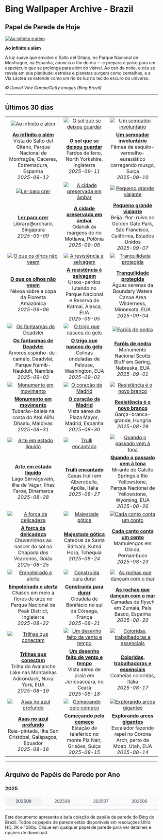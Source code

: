 # Bing Wallpaper Archive - Brazil

## Papel de Parede de Hoje

[![Ao infinito e além](https://www.bing.com/th?id=OHR.ExtremaduraJamon_PT-BR7599252573_UHD.jpg&pid=hp&w=2560)](https://bing.codexun.com/br/detail/20250912)

**Ao infinito e além**

A luz suave que envolve o Salto del Gitano, no Parque Nacional de Monfragüe, na Espanha, anuncia o fim do dia — e prepara o palco para um espetáculo que se prolonga para além do visível. Ao cair da noite, o céu se revela em sua plenitude: estrelas e planetas surgem como centelhas, e a Via Láctea se estende como um rio de luz no tecido escuro do universo.

*© Daniel Viñé Garcia/Getty Images (Bing Brazil)*

---

## Últimos 30 dias

| | | |
|:---:|:---:|:---:|
| [![Ao infinito e além](https://www.bing.com/th?id=OHR.ExtremaduraJamon_PT-BR7599252573_UHD.jpg&pid=hp&w=2560)](https://bing.codexun.com/br/detail/20250912) | [![O sol que se deixou guardar](https://www.bing.com/th?id=OHR.YorkshireHay_PT-BR7088228512_UHD.jpg&pid=hp&w=2560)](https://bing.codexun.com/br/detail/20250911) | [![Um semeador involuntário](https://www.bing.com/th?id=OHR.SwissSquirrel_PT-BR6801984629_UHD.jpg&pid=hp&w=2560)](https://bing.codexun.com/br/detail/20250910) | 
| **[Ao infinito e além](https://bing.codexun.com/br/detail/20250912)**<br>Vista do Salto del Gitano, Parque Nacional de Monfragüe, Cáceres, Extremadura, Espanha<br>*2025-09-12* | **[O sol que se deixou guardar](https://bing.codexun.com/br/detail/20250911)**<br>Fardos de feno, North Yorkshire, Inglaterra<br>*2025-09-11* | **[Um semeador involuntário](https://bing.codexun.com/br/detail/20250910)**<br>Fêmea de esquilo-vermelho-eurasiático carregando musgo, Suíça<br>*2025-09-10* | 
| [![Ler para crer](https://www.bing.com/th?id=OHR.OrchardLibrary_PT-BR6559924297_UHD.jpg&pid=hp&w=2560)](https://bing.codexun.com/br/detail/20250909) | [![A cidade preservada em âmbar](https://www.bing.com/th?id=OHR.BlueGdansk_PT-BR6180639699_UHD.jpg&pid=hp&w=2560)](https://bing.codexun.com/br/detail/20250908) | [![Pequeno grande viajante](https://www.bing.com/th?id=OHR.RufousHummer_PT-BR5721753783_UHD.jpg&pid=hp&w=2560)](https://bing.codexun.com/br/detail/20250907) | 
| **[Ler para crer](https://bing.codexun.com/br/detail/20250909)**<br>Library@orchard, Singapura<br>*2025-09-09* | **[A cidade preservada em âmbar](https://bing.codexun.com/br/detail/20250908)**<br>Gdansk às margens do rio Motława, Polônia<br>*2025-09-08* | **[Pequeno grande viajante](https://bing.codexun.com/br/detail/20250907)**<br>Beija-flor-ruivo no Golden Gate Park, São Francisco, Califórnia, Estados Unidos<br>*2025-09-07* | 
| [![O que os olhos não veem](https://www.bing.com/th?id=OHR.DiaAmazonia_PT-BR5240863340_UHD.jpg&pid=hp&w=2560)](https://bing.codexun.com/br/detail/20250906) | [![A resistência é selvagem](https://www.bing.com/th?id=OHR.WrestlingBears_PT-BR2169243821_UHD.jpg&pid=hp&w=2560)](https://bing.codexun.com/br/detail/20250905) | [![Tranquilidade protegida](https://www.bing.com/th?id=OHR.MinnesotaWaters_PT-BR7389411612_UHD.jpg&pid=hp&w=2560)](https://bing.codexun.com/br/detail/20250904) | 
| **[O que os olhos não veem](https://bing.codexun.com/br/detail/20250906)**<br>Névoa sobre a copa da Floresta Amazônica<br>*2025-09-06* | **[A resistência é selvagem](https://bing.codexun.com/br/detail/20250905)**<br>Ursos-pardos lutando no Parque Nacional e Reserva de Katmai, Alasca, EUA<br>*2025-09-05* | **[Tranquilidade protegida](https://bing.codexun.com/br/detail/20250904)**<br>Águas serenas da Boundary Waters Canoe Area Wilderness, Minnesota, EUA<br>*2025-09-04* | 
| [![Os fantasmas de Deadvlei](https://www.bing.com/th?id=OHR.DeadvleiTrees_PT-BR2241595565_UHD.jpg&pid=hp&w=2560)](https://bing.codexun.com/br/detail/20250903) | [![O trigo que nasceu do gelo](https://www.bing.com/th?id=OHR.PalouseWA_PT-BR8269290462_UHD.jpg&pid=hp&w=2560)](https://bing.codexun.com/br/detail/20250902) | [![Faróis de pedra](https://www.bing.com/th?id=OHR.ScottsBluff_PT-BR7461504826_UHD.jpg&pid=hp&w=2560)](https://bing.codexun.com/br/detail/20250901) | 
| **[Os fantasmas de Deadvlei](https://bing.codexun.com/br/detail/20250903)**<br>Árvores espinho-de-camelo, Deadvlei, Parque Namib-Naukluft, Namíbia<br>*2025-09-03* | **[O trigo que nasceu do gelo](https://bing.codexun.com/br/detail/20250902)**<br>Colinas onduladas de Palouse, Washington, EUA<br>*2025-09-02* | **[Faróis de pedra](https://bing.codexun.com/br/detail/20250901)**<br>Monumento Nacional Scotts Bluff em Gering, Nebraska, EUA<br>*2025-09-01* | 
| [![Monumento em movimento](https://www.bing.com/th?id=OHR.MaldivesWhaleShark_PT-BR7655648447_UHD.jpg&pid=hp&w=2560)](https://bing.codexun.com/br/detail/20250831) | [![O coração de Madrid](https://www.bing.com/th?id=OHR.PlazaMayor_PT-BR7717335564_UHD.jpg&pid=hp&w=2560)](https://bing.codexun.com/br/detail/20250830) | [![Resistência é o novo branco](https://www.bing.com/th?id=OHR.WhiteEgret_PT-BR8998981600_UHD.jpg&pid=hp&w=2560)](https://bing.codexun.com/br/detail/20250829) | 
| **[Monumento em movimento](https://bing.codexun.com/br/detail/20250831)**<br>Tubarão-baleia na costa do Atol Alifu Dhaalu, Maldivas<br>*2025-08-31* | **[O coração de Madrid](https://bing.codexun.com/br/detail/20250830)**<br>Vista aérea da Plaza Mayor, Madrid, Espanha<br>*2025-08-30* | **[Resistência é o novo branco](https://bing.codexun.com/br/detail/20250829)**<br>Garça-branca-grande, Hungria<br>*2025-08-29* | 
| [![Arte em estado líquido](https://www.bing.com/th?id=OHR.FaroeLake_PT-BR9196671345_UHD.jpg&pid=hp&w=2560)](https://bing.codexun.com/br/detail/20250828) | [![Trulli encantado](https://www.bing.com/th?id=OHR.TrulliHouses_PT-BR9475692206_UHD.jpg&pid=hp&w=2560)](https://bing.codexun.com/br/detail/20250827) | [![Quando o passado vem à tona](https://www.bing.com/th?id=OHR.YellowstoneRiver_PT-BR9693937277_UHD.jpg&pid=hp&w=2560)](https://bing.codexun.com/br/detail/20250826) | 
| **[Arte em estado líquido](https://bing.codexun.com/br/detail/20250828)**<br>Lago Sørvágsvatn, ilha de Vágar, Ilhas Faroe, Dinamarca<br>*2025-08-28* | **[Trulli encantado](https://bing.codexun.com/br/detail/20250827)**<br>Casas trulli em Alberobello, Apúlia, Itália<br>*2025-08-27* | **[Quando o passado vem à tona](https://bing.codexun.com/br/detail/20250826)**<br>Mirante de Calcite Springs e Rio Yellowstone, Parque Nacional de Yellowstone, Wyoming, EUA<br>*2025-08-26* | 
| [![A força da delicadeza](https://www.bing.com/th?id=OHR.Pepalantus_PT-BR6960217232_UHD.jpg&pid=hp&w=2560)](https://bing.codexun.com/br/detail/20250825) | [![Majestade gótica](https://www.bing.com/th?id=OHR.SaintBarbaras_PT-BR9908756704_UHD.jpg&pid=hp&w=2560)](https://bing.codexun.com/br/detail/20250824) | [![Cada canto conta um conto](https://www.bing.com/th?id=OHR.DiaFolk_PT-BR5591184698_UHD.jpg&pid=hp&w=2560)](https://bing.codexun.com/br/detail/20250823) | 
| **[A força da delicadeza](https://bing.codexun.com/br/detail/20250825)**<br>Chuveirinhos ao nascer do sol na Chapada dos Veadeiros, Goiás<br>*2025-08-25* | **[Majestade gótica](https://bing.codexun.com/br/detail/20250824)**<br>Catedral de Santa Bárbara, Kutná Hora, Tchéquia<br>*2025-08-24* | **[Cada canto conta um conto](https://bing.codexun.com/br/detail/20250823)**<br>Mamulengos em Olinda, Pernambuco<br>*2025-08-23* | 
| [![Empoleirado e alerta](https://www.bing.com/th?id=OHR.WheatearBird_PT-BR5430723539_UHD.jpg&pid=hp&w=2560)](https://bing.codexun.com/br/detail/20250822) | [![Construída para durar](https://www.bing.com/th?id=OHR.CitadelBonifacio_PT-BR4689124587_UHD.jpg&pid=hp&w=2560)](https://bing.codexun.com/br/detail/20250821) | [![As rochas que dançam com o mar](https://www.bing.com/th?id=OHR.GipuzcoaSummer_PT-BR3784755779_UHD.jpg&pid=hp&w=2560)](https://bing.codexun.com/br/detail/20250820) | 
| **[Empoleirado e alerta](https://bing.codexun.com/br/detail/20250822)**<br>Chasco em meio a flores de urze no Parque Nacional de Peak District, Inglaterra<br>*2025-08-22* | **[Construída para durar](https://bing.codexun.com/br/detail/20250821)**<br>Cidadela de Bonifácio no sul da Córsega, França<br>*2025-08-21* | **[As rochas que dançam com o mar](https://bing.codexun.com/br/detail/20250820)**<br>Camadas de flysch em Zumaia, País Basco, Espanha<br>*2025-08-20* | 
| [![Trilhas que conectam](https://www.bing.com/th?id=OHR.AvalancheLake_PT-BR3490746058_UHD.jpg&pid=hp&w=2560)](https://bing.codexun.com/br/detail/20250819) | [![Um desenho feito de vento e tempo](https://www.bing.com/th?id=OHR.Jeribeach_PT-BR3080165878_UHD.jpg&pid=hp&w=2560)](https://bing.codexun.com/br/detail/20250818) | [![Coloridas, trabalhadoras e essenciais](https://www.bing.com/th?id=OHR.ColorfulBeehives_PT-BR1350605096_UHD.jpg&pid=hp&w=2560)](https://bing.codexun.com/br/detail/20250817) | 
| **[Trilhas que conectam](https://bing.codexun.com/br/detail/20250819)**<br>Trilha do Avalanche Lake nas Montanhas Adirondack, Nova York, EUA<br>*2025-08-19* | **[Um desenho feito de vento e tempo](https://bing.codexun.com/br/detail/20250818)**<br>Vista aérea de praia em Jericoacoara, no Ceará<br>*2025-08-18* | **[Coloridas, trabalhadoras e essenciais](https://bing.codexun.com/br/detail/20250817)**<br>Colmeias coloridas, Itália<br>*2025-08-17* | 
| [![Asas no azul profundo](https://www.bing.com/th?id=OHR.SpottedEagleRay_PT-BR1035439304_UHD.jpg&pid=hp&w=2560)](https://bing.codexun.com/br/detail/20250816) | [![Começando pelo começo](https://www.bing.com/th?id=OHR.PizNairPeak_PT-BR9393263322_UHD.jpg&pid=hp&w=2560)](https://bing.codexun.com/br/detail/20250815) | [![Explorando arcos gigantes](https://www.bing.com/th?id=OHR.CoronaArch_PT-BR8379386277_UHD.jpg&pid=hp&w=2560)](https://bing.codexun.com/br/detail/20250814) | 
| **[Asas no azul profundo](https://bing.codexun.com/br/detail/20250816)**<br>Raia-pintada, Ilha San Cristóbal, Galápagos, Equador<br>*2025-08-16* | **[Começando pelo começo](https://bing.codexun.com/br/detail/20250815)**<br>Estação de teleférico no monte Piz Nair, Grisões, Suíça<br>*2025-08-15* | **[Explorando arcos gigantes](https://bing.codexun.com/br/detail/20250814)**<br>Escalador fazendo rapel no Corona Arch, perto de Moab, Utah, EUA<br>*2025-08-14* | 


---

## Arquivo de Papéis de Parede por Ano

### 2025
<div style="display: grid; grid-template-columns: repeat(auto-fit, minmax(80px, 1fr)); gap: 6px; margin: 12px 0;">
<a href="https://bing.codexun.com/br/archive/202509" style="padding: 6px 12px; font-size: 14px; border-radius: 6px; box-shadow: 0 1px 2px rgba(0,0,0,0.1); background-color: #f3f4f6; color: #374151; text-decoration: none; text-align: center; transition: background-color 0.2s ease; font-weight: 500;">202509</a>
<a href="https://bing.codexun.com/br/archive/202508" style="padding: 6px 12px; font-size: 14px; border-radius: 6px; box-shadow: 0 1px 2px rgba(0,0,0,0.1); background-color: #f9fafb; color: #374151; text-decoration: none; text-align: center; transition: background-color 0.2s ease;">202508</a>
<a href="https://bing.codexun.com/br/archive/202507" style="padding: 6px 12px; font-size: 14px; border-radius: 6px; box-shadow: 0 1px 2px rgba(0,0,0,0.1); background-color: #f9fafb; color: #374151; text-decoration: none; text-align: center; transition: background-color 0.2s ease;">202507</a>
<a href="https://bing.codexun.com/br/archive/202506" style="padding: 6px 12px; font-size: 14px; border-radius: 6px; box-shadow: 0 1px 2px rgba(0,0,0,0.1); background-color: #f9fafb; color: #374151; text-decoration: none; text-align: center; transition: background-color 0.2s ease;">202506</a>
</div>



---

Este documento apresenta a bela coleção de papéis de parede do Bing do Brazil. Todos os papéis de parede estão disponíveis em resoluções Ultra HD, 2K e 1080p. Clique em qualquer papel de parede para ver detalhes e opções de download.
